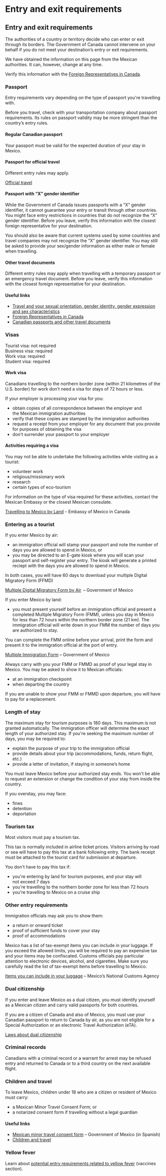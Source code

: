 # Entry and exit requirements

## Entry and exit requirements

The authorities of a country or territory decide who can enter or exit through its borders. The Government of Canada cannot intervene on your behalf if you do not meet your destination’s entry or exit requirements.

We have obtained the information on this page from the Mexican authorities. It can, however, change at any time.

Verify this information with the [Foreign Representatives in Canada](https://www.international.gc.ca/protocol-protocole/reps.aspx?lang=eng).

### Passport

Entry requirements vary depending on the type of passport you're travelling with.

Before you travel, check with your transportation company about passport requirements. Its rules on passport validity may be more stringent than the country’s entry rules.

#### Regular Canadian passport

Your passport must be valid for the expected duration of your stay in Mexico.

#### Passport for official travel

Different entry rules may apply.

[Official travel](https://www.canada.ca/en/immigration-refugees-citizenship/services/canadian-passports/official-travel.html)

#### Passport with “X” gender identifier

While the Government of Canada issues passports with a “X” gender identifier, it cannot guarantee your entry or transit through other countries. You might face entry restrictions in countries that do not recognize the “X” gender identifier. Before you leave, verify this information with the closest foreign representative for your destination.

You should also be aware that current systems used by some countries and travel companies may not recognize the “X” gender identifier. You may still be asked to provide your sex/gender information as either male or female when travelling.

#### Other travel documents

Different entry rules may apply when travelling with a temporary passport or an emergency travel document. Before you leave, verify this information with the closest foreign representative for your destination.

#### Useful links

* [Travel and your sexual orientation, gender identity, gender expression and sex characteristics](https://travel.gc.ca/travelling/health-safety/lgbt-travel)
* [Foreign Representatives in Canada](https://www.international.gc.ca/protocol-protocole/reps.aspx?lang=eng)
* [Canadian passports and other travel documents](http://www.canada.ca/passport)

### Visas

Tourist visa: not required  
Business visa: required  
Work visa: required  
Student visa: required

#### Work visa

Canadians travelling to the northern border zone (within 21 kilometres of the U.S. border) for work don’t need a visa for stays of 72 hours or less.

If your employer is processing your visa for you:

* obtain copies of all correspondence between the employer and the Mexican immigration authorities
* verify that these copies are stamped by the immigration authorities
* request a receipt from your employer for any document that you provide for purposes of obtaining the visa
* don't surrender your passport to your employer

#### Activities requiring a visa

You may not be able to undertake the following activities while visiting as a tourist:

* volunteer work
* religious/missionary work
* research
* certain types of eco-tourism

For information on the type of visa required for these activities, contact the Mexican Embassy or the closest Mexican consulate.

[Travelling to Mexico by Land](https://embamex.sre.gob.mx/canada/index.php/en/travelbyland) – Embassy of Mexico in Canada

### Entering as a tourist

If you enter Mexico by air:

* an immigration official will stamp your passport and note the number of days you are allowed to spend in Mexico, or
* you may be directed to an E-gate kiosk where you will scan your passport and self-register your entry. The kiosk will generate a printed reciept with the days you are allowed to spend in Mexico.

In both cases, you will have 60 days to download your multiple Digital Migratory Form (FFMD)

[Multiple Digital Migratory Form by Air](https://www.inm.gob.mx/spublic/portal/inmex.html)  – Government of Mexico

If you enter Mexico by land:

* you must present yourself before an immigration official and present a completed Multiple Migratory Form (FMM), unless you stay in Mexico for less than 72 hours within the northern border zone (21 km). The immigration official will write down in your FMM the number of days you are authorized to stay.

You can complete the FMM online before your arrival, print the form and present it to the immigration official at the port of entry.

[Multiple Immigration Form](https://www.inm.gob.mx/fmme/publico/en/solicitud.html) – Government of Mexico

Always carry with you your FMM or FMMD as proof of your legal stay in Mexico. You may be asked to show it to Mexican officials:

* at an immigration checkpoint
* when departing the country

If you are unable to show your FMM or FMMD upon departure, you will have to pay for a replacement.

### Length of stay

The maximum stay for tourism purposes is 180 days. This maximum is not granted automatically. The immigration officer will determine the exact length of your authorized stay. If you're seeking the maximum number of days, you may be required to:

* explain the purpose of your trip to the immigration official
* provide details about your trip (accommodations, funds, return flight, etc.)
* provide a letter of invitation, if staying in someone’s home

You must leave Mexico before your authorized stay ends. You won’t be able to request an extension or change the condition of your stay from inside the country.

If you overstay, you may face:

* fines
* detention
* deportation

### Tourism tax

Most visitors must pay a tourism tax.

This tax is normally included in airline ticket prices. Visitors arriving by road or sea will have to pay this tax at a bank following entry. The bank receipt must be attached to the tourist card for submission at departure.

You don't have to pay this tax if:

* you're entering by land for tourism purposes, and your stay will not exceed 7 days
* you're travelling to the northern border zone for less than 72 hours
* you're travelling to Mexico on a cruise ship

### Other entry requirements

Immigration officials may ask you to show them:

* a return or onward ticket
* proof of sufficient funds to cover your stay
* proof of accommodations

Mexico has a list of tax-exempt items you can include in your luggage. If you exceed the allowed limits, you will be required to pay an expensive tax and your items may be confiscated. Customs officials pay particular attention to electronic devices, alcohol, and cigarettes. Make sure you carefully read the list of tax-exempt items before travelling to Mexico.

[Items you can include in your luggage](https://anam.gob.mx/equipaje-y-franquicia-ing/) – Mexico’s National Customs Agency

### Dual citizenship

If you enter and leave Mexico as a dual citizen, you must identify yourself as a Mexican citizen and carry valid passports for both countries.

If you are a citizen of Canada and also of Mexico, you must use your Canadian passport to return to Canada by air, as you are not eligible for a Special Authorization or an electronic Travel Authorization (eTA).

[Laws about dual citizenship](https://travel.gc.ca/destinations/mexico#laws)

### Criminal records

Canadians with a criminal record or a warrant for arrest may be refused entry and returned to Canada or to a third country on the next available flight.

### Children and travel

To leave Mexico, children under 18 who are a citizen or resident of Mexico must carry:

* a Mexican Minor Travel Consent Form; or
* a notarized consent form if travelling without a legal guardian

#### Useful links

* [Mexican minor travel consent form](https://www.inm.gob.mx/menores/publico/solicitud.html) – Government of Mexico (in Spanish)
* [Children and travel](http://travel.gc.ca/travelling/children)

### Yellow fever

Learn about [potential entry requirements related to yellow fever](#health) (vaccines section).